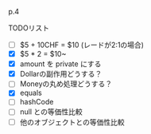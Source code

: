 p.4

TODOリスト
- [ ] $5 + 10CHF = $10 (レードが2:1の場合)
- [x] $5 * 2 = $10~
- [x] amount を private にする
- [x] Dollarの副作用どうする？
- [ ] Moneyの丸め処理どうする？
- [x] equals
- [ ] hashCode
- [ ] null との等価性比較
- [ ] 他のオブジェクトとの等価性比較